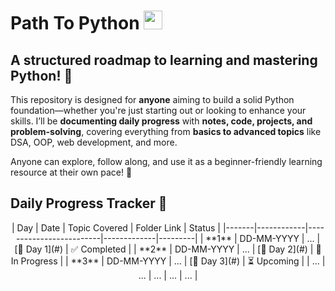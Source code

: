 <h1 align="left"> Path To Python <img src="https://user-images.githubusercontent.com/74038190/212257472-08e52665-c503-4bd9-aa20-f5a4dae769b5.gif" width="30"> </h1>

## A structured roadmap to learning and mastering Python! 🐍

This repository is designed for **anyone** aiming to build a solid Python foundation—whether you're just starting out or looking to enhance your skills. I’ll be **documenting daily progress** with **notes, code, projects, and problem-solving**, covering everything from **basics to advanced topics** like DSA, OOP, web development, and more.  

Anyone can explore, follow along, and use it as a beginner-friendly learning resource at their own pace! 🎯     

## Daily Progress Tracker 📅
<div align="center">
| Day   | Date         | Topic Covered            | Folder Link | Status  |
|-------|------------|-------------------------|-------------|---------|
| **1** | DD-MM-YYYY | ... | [📂 Day 1](#) | ✅ Completed |
| **2** | DD-MM-YYYY | ... | [📂 Day 2](#) | 🔄 In Progress |
| **3** | DD-MM-YYYY | ... | [📂 Day 3](#) | ⏳ Upcoming |
| ...   | ...        | ...                     | ...         | ...     |

</div> 




